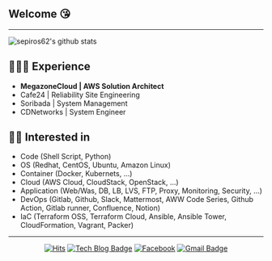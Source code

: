 ## Welcome :kissing_heart:
---
![sepiros62's github stats](https://github-readme-stats.vercel.app/api?username=sepiros62&show_icons=true&theme=dark)

## 👩🏻‍💻 Experience
- **MegazoneCloud | AWS Solution Architect**
- Cafe24 | Reliability Site Engineering
- Soribada | System Management
- CDNetworks | System Engineer

## 👩‍💻 Interested in
- Code (Shell Script, Python)
- OS (Redhat, CentOS, Ubuntu, Amazon Linux)
- Container (Docker, Kubernets, ...)
- Cloud (AWS Cloud, CloudStack, OpenStack, ...)
- Application (Web/Was, DB, LB, LVS, FTP, Proxy, Monitoring, Security, ...)
- DevOps (Gitlab, Github, Slack, Mattermost, AWW Code Series, Github Action, Gitlab runner, Confluence, Notion) 
- IaC (Terraform OSS, Terraform Cloud, Ansible, Ansible Tower, CloudFormation, Vagrant, Packer)

---
<div align=center>

[![Hits](https://hits.seeyoufarm.com/api/count/incr/badge.svg?url=https%3A%2F%2Fgithub.com%2Fseohyun0120%2Fhit-counter)](https://hits.seeyoufarm.com)
[![Tech Blog Badge](https://img.shields.io/badge/-Tech%20blog-black?style=flat-square&logo=Github&logoColor=white)](https://tistory.com/)
[![Facebook](https://img.shields.io/badge/facebook-1877f2?style=flat-square&logo=facebook&logoColor=white)](https://www.facebook.com/jeong.jaehwan.5/)
[![Gmail Badge](https://img.shields.io/badge/-Contact%20Me-d14836?style=flat-square&logo=Gmail&logoColor=white&link=mailto:sepiros62@gmail.com)](mailto:sepiros62@gmail.com)
</div>

